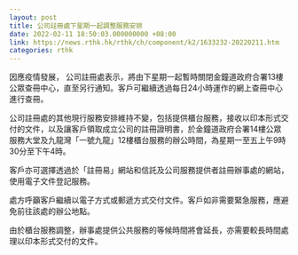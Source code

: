 ```yaml
---
layout: post
title: 公司註冊處下星期一起調整服務安排
date: 2022-02-11 18:50:03.000000000 +08:00
link: https://news.rthk.hk/rthk/ch/component/k2/1633232-20220211.htm
categories: rthk
---
```


因應疫情發展， 公司註冊處表示，將由下星期一起暫時關閉金鐘道政府合署13樓公眾查冊中心，直至另行通知。客戶可繼續透過每日24小時運作的網上查冊中心進行查冊。

公司註冊處的其他現行服務安排維持不變，包括提供櫃台服務，接收以印本形式交付的文件，以及讓客戶領取成立公司的註冊證明書，於金鐘道政府合署14樓公眾服務大堂及九龍灣「一號九龍」12樓櫃台服務的辦公時間，為星期一至五上午9時30分至下午4時。

客戶亦可選擇透過於「註冊易」網站和信託及公司服務提供者註冊辦事處的網站，使用電子文件登記服務。

處方呼籲客戶繼續以電子方式或郵遞方式交付文件。客戶如非需要緊急服務，應避免前往該處的辦公地點。
 
由於櫃台服務調整，辦事處提供公共服務的等候時間將會延長，亦需要較長時間處理以印本形式交付的文件。
